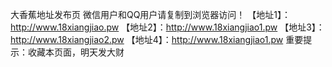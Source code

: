 大香蕉地址发布页
微信用户和QQ用户请复制到浏览器访问！
【地址1】：http://www.18xiangjiao.pw
【地址2】：http://www.18xiangjiao1.pw
【地址3】：http://www.18xiangjiao2.pw
【地址4】：http://www.18xiangjiao1.pw
重要提示：收藏本页面，明天发大财
